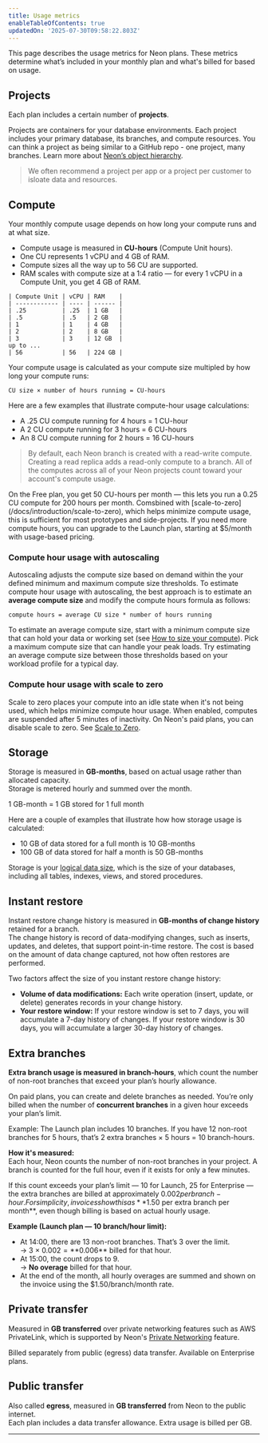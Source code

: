 ```yaml
---
title: Usage metrics
enableTableOfContents: true
updatedOn: '2025-07-30T09:58:22.803Z'
---
```


This page describes the usage metrics for Neon plans. These metrics determine what’s included in your monthly plan and what's billed for based on usage.

## Projects

Each plan includes a certain number of **projects**.

Projects are containers for your database environments. Each project includes your primary database, its branches, and compute resources. You can think a project as being similar to a GitHub repo - one project, many branches. Learn more about [Neon’s object hierarchy](https://neon.com/docs/manage/overview).

> We often recommend a project per app or a project per customer to isloate data and resources.

## Compute

Your monthly compute usage depends on how long your compute runs and at what size.

- Compute usage is measured in **CU-hours** (Compute Unit hours).
- One CU represents 1 vCPU and 4 GB of RAM.
- Compute sizes all the way up to 56 CU are supported.
- RAM scales with compute size at a 1:4 ratio — for every 1 vCPU in a Compute Unit, you get 4 GB of RAM.

```
| Compute Unit | vCPU | RAM    |
| ------------ | ---- | ------ |
| .25          | .25  | 1 GB   |
| .5           | .5   | 2 GB   |
| 1            | 1    | 4 GB   |
| 2            | 2    | 8 GB   |
| 3            | 3    | 12 GB  |
up to ...
| 56           | 56   | 224 GB |
```

Your compute usage is calculated as your compute size multipled by how long your compute runs:

```text
CU size × number of hours running = CU-hours
```

Here are a few examples that illustrate compute-hour usage calculations:

- A .25 CU compute running for 4 hours = 1 CU-hour
- A 2 CU compute running for 3 hours = 6 CU-hours
- An 8 CU compute running for 2 hours = 16 CU-hours

> By default, each Neon branch is created with a read-write compute. Creating a read replica adds a read-only compute to a branch. All of the computes across all of your Neon projects count toward your account's compute usage.

<Admonition type="tip" title="Free Plan Compute Hours">
On the Free plan, you get 50 CU-hours per month — this lets you run a 0.25 CU compute for 200 hours per month. Comsbined with [scale-to-zero](/docs/introduction/scale-to-zero), which helps minimize compute usage, this is sufficient for most prototypes and side-projects. If you need more compute hours, you can upgrade to the Launch plan, starting at $5/month with usage-based pricing.
</Admonition>

### Compute hour usage with autoscaling

Autoscaling adjusts the compute size based on demand within the your defined minimum and maximum compute size thresholds. To estimate compute hour usage with autoscaling, the best approach is to estimate an **average compute size** and modify the compute hours formula as follows:

```text
compute hours = average CU size * number of hours running
```

To estimate an average compute size, start with a minimum compute size that can hold your data or working set (see [How to size your compute](/docs/manage/endpoints#how-to-size-your-compute)). Pick a maximum compute size that can handle your peak loads. Try estimating an average compute size between those thresholds based on your workload profile for a typical day.

### Compute hour usage with scale to zero

Scale to zero places your compute into an idle state when it's not being used, which helps minimize compute hour usage. When enabled, computes are suspended after 5 minutes of inactivity. On Neon's paid plans, you can disable scale to zero. See [Scale to Zero](/docs/introduction/scale-to-zero).

## Storage

Storage is measured in **GB-months**, based on actual usage rather than allocated capacity.  
Storage is metered hourly and summed over the month.

1 GB-month = 1 GB stored for 1 full month

Here are a couple of examples that illustrate how how storage usage is calculated:

- 10 GB of data stored for a full month is 10 GB-months
- 100 GB of data stored for half a month is 50 GB-months

Storage is your [logical data size](/docs/reference/glossary#logical-data-size), which is the size of your databases, including all tables, indexes, views, and stored procedures.

## Instant restore

Instant restore change history is measured in **GB-months of change history** retained for a branch.  
The change history is record of data-modifying changes, such as inserts, updates, and deletes, that support point-in-time restore. The cost is based on the amount of data change captured, not how often restores are performed.

Two factors affect the size of you instant restore change history:

- **Volume of data modifications:** Each write operation (insert, update, or delete) generates records in your change history.
- **Your restore window:** If your restore window is set to 7 days, you will accumulate a 7-day history of changes. If your restore window is 30 days, you will accumulate a larger 30-day history of changes.

## Extra branches

**Extra branch usage is measured in branch-hours**, which count the number of non-root branches that exceed your plan’s hourly allowance.

On paid plans, you can create and delete branches as needed. You’re only billed when the number of **concurrent branches** in a given hour exceeds your plan’s limit.

Example: The Launch plan includes 10 branches. If you have 12 non-root branches for 5 hours, that’s 2 extra branches × 5 hours = 10 branch-hours.

**How it's measured:**  
Each hour, Neon counts the number of non-root branches in your project. A branch is counted for the full hour, even if it exists for only a few minutes.

If this count exceeds your plan’s limit — 10 for Launch, 25 for Enterprise — the extra branches are billed at approximately $0.002 per branch-hour.  
For simplicity, invoices show this as **$1.50 per extra branch per month**, even though billing is based on actual hourly usage.

**Example (Launch plan — 10 branch/hour limit):**

- At 14:00, there are 13 non-root branches. That’s 3 over the limit.  
  → 3 × $0.002 = **$0.006** billed for that hour.
- At 15:00, the count drops to 9.  
  → **No overage** billed for that hour.
- At the end of the month, all hourly overages are summed and shown on the invoice using the $1.50/branch/month rate.

## Private transfer

Measured in **GB transferred** over private networking features such as AWS PrivateLink, which is supported by Neon's [Private Networking](https://neon.com/docs/guides/neon-private-networking) feature.

Billed separately from public (egress) data transfer. Available on Enterprise plans.

## Public transfer

Also called **egress**, measured in **GB transferred** from Neon to the public internet.  
Each plan includes a data transfer allowance. Extra usage is billed per GB.

---

<NeedHelp/>
